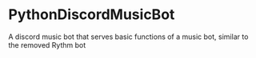 # PythonDiscordMusicBot
A discord music bot that serves basic functions of a music bot, similar to the removed Rythm bot
